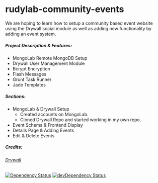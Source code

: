 # rudylab-community-events

We are hoping to learn how to setup a community based event website using the Drywall social module as well as adding new functionality by adding an event system.


##### Project Description & Features:

* MongoLab Remote MongoDB Setup
* Drywall User Management Module
* Bcrypt Encryption
* Flash Messages
* Grunt Task Runner
* Jade Templates

##### Sections:

* MongoLab & Drywall Setup
    * Created accounts on MongoLab.
    * Cloned Drywall Repo and started working in my own repo.
* Event Schema & Frontend Display
* Details Page & Adding Events
* Edit & Delete Events

##### Credits:

###### [Drywall](http://jedireza.github.io/drywall/)
[![Dependency Status](https://david-dm.org/jedireza/drywall.svg?theme=shields.io)](https://david-dm.org/jedireza/drywall) [![devDependency Status](https://david-dm.org/jedireza/drywall/dev-status.svg?theme=shields.io)](https://david-dm.org/jedireza/drywall#info=devDependencies)
